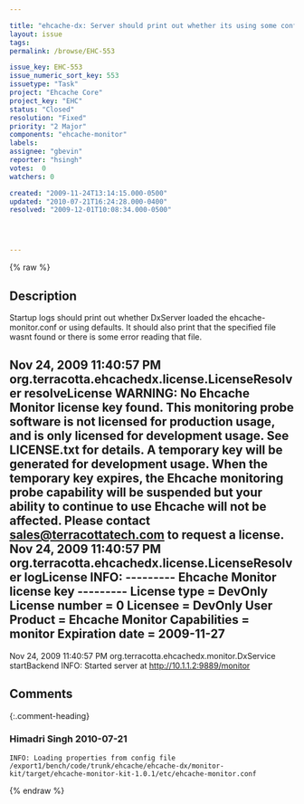 ```yaml
---

title: "ehcache-dx: Server should print out whether its using some conf file or defaults."
layout: issue
tags: 
permalink: /browse/EHC-553

issue_key: EHC-553
issue_numeric_sort_key: 553
issuetype: "Task"
project: "Ehcache Core"
project_key: "EHC"
status: "Closed"
resolution: "Fixed"
priority: "2 Major"
components: "ehcache-monitor"
labels: 
assignee: "gbevin"
reporter: "hsingh"
votes:  0
watchers: 0

created: "2009-11-24T13:14:15.000-0500"
updated: "2010-07-21T16:24:28.000-0400"
resolved: "2009-12-01T10:08:34.000-0500"




---
```


{% raw %}

## Description

<div markdown="1" class="description">

Startup logs should print out whether DxServer loaded the ehcache-monitor.conf or using defaults. It should also print that the specified file wasnt found or there is some error reading that file.

Nov 24, 2009 11:40:57 PM org.terracotta.ehcachedx.license.LicenseResolver resolveLicense
WARNING: No Ehcache Monitor license key found. This monitoring probe software is not licensed for production usage, and is only licensed for development usage. See LICENSE.txt for details. A temporary key will be generated for development usage. When the temporary key expires, the Ehcache monitoring probe capability will be suspended but your ability to continue to use Ehcache will not be affected. Please contact sales@terracottatech.com to request a license.
Nov 24, 2009 11:40:57 PM org.terracotta.ehcachedx.license.LicenseResolver logLicense
INFO:
--------- Ehcache Monitor license key ---------
License type = DevOnly
License number = 0
Licensee = DevOnly User
Product = Ehcache Monitor
Capabilities = monitor
Expiration date = 2009-11-27
-----------------------------------------------
Nov 24, 2009 11:40:57 PM org.terracotta.ehcachedx.monitor.DxService startBackend
INFO: Started server at http://10.1.1.2:9889/monitor


</div>

## Comments


{:.comment-heading}
### **Himadri Singh** <span class="date">2010-07-21</span>

<div markdown="1" class="comment">


```
INFO: Loading properties from config file /export1/bench/code/trunk/ehcache/ehcache-dx/monitor-kit/target/ehcache-monitor-kit-1.0.1/etc/ehcache-monitor.conf
```


</div>



{% endraw %}
